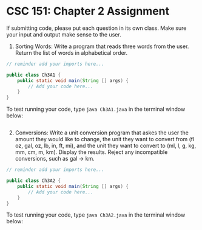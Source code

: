 # CSC 151: Chapter 2 Assignment

If submitting code, please put each question in its own class. Make sure your input and output make sense to the user.



1. Sorting Words: Write a program that reads three words from the user. Return the list of words in alphabetical order.

```java | {type: 'file', path: '/ljkassler/ch3/Ch3A1.java'}
// reminder add your imports here...

public class Ch3A1 {
    public static void main(String [] args) {
        // Add your code here...
    }
}
```

To test running your code, type `java Ch3A1.java` in the terminal window below:

``` | {type: 'terminal'}
```


2. Conversions: Write a unit conversion program that askes the user the amount they would like to change, the unit they want to convert from (fl oz, gal, oz, lb, in, ft, mi), and the unit they want to convert to (ml, l, g, kg, mm, cm, m, km). Display the results. Reject any incompatible conversions, such as gal -> km.

```java | {type: 'file', path: '/ljkassler/ch3/Ch3A2.java'}
// reminder add your imports here...

public class Ch3A2 {
    public static void main(String [] args) {
        // Add your code here...
    }
}
```

To test running your code, type `java Ch3A2.java` in the terminal window below:

``` | {type: 'terminal'}
```
